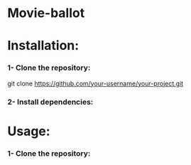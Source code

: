 # Movie-ballot

# Installation:

### 1- Clone the repository:
git clone https://github.com/your-username/your-project.git
### 2- Install dependencies:


# Usage:

### 1- Clone the repository:
